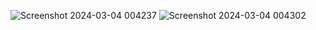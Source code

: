 ![Screenshot 2024-03-04 004237](https://github-production-user-asset-6210df.s3.amazonaws.com/86911300/309574527-da3f068d-d1db-4b36-954c-451e0cedf7f5.png?X-Amz-Algorithm=AWS4-HMAC-SHA256&X-Amz-Credential=AKIAVCODYLSA53PQK4ZA%2F20250318%2Fus-east-1%2Fs3%2Faws4_request&X-Amz-Date=20250318T171353Z&X-Amz-Expires=300&X-Amz-Signature=094955983a837bf55faf46e0d4b151fc0f5b70110b7f977c9594212aebef7973&X-Amz-SignedHeaders=host)
![Screenshot 2024-03-04 004302](https://github-production-user-asset-6210df.s3.amazonaws.com/86911300/309574510-32acdcca-f80a-49b6-8897-691e8720b9bf.png?X-Amz-Algorithm=AWS4-HMAC-SHA256&X-Amz-Credential=AKIAVCODYLSA53PQK4ZA%2F20250318%2Fus-east-1%2Fs3%2Faws4_request&X-Amz-Date=20250318T171309Z&X-Amz-Expires=300&X-Amz-Signature=65e53fba2379fef7de6f839210155a639c9c68dfc10b3d7c7a5168051dba4400&X-Amz-SignedHeaders=host)
